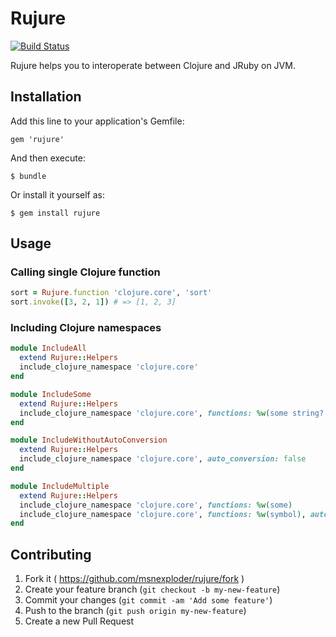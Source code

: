 # Rujure

[![Build Status](https://travis-ci.org/MSNexploder/rujure.png)](https://travis-ci.org/MSNexploder/rujure)

Rujure helps you to interoperate between Clojure and JRuby on JVM.

## Installation

Add this line to your application's Gemfile:

    gem 'rujure'

And then execute:

    $ bundle

Or install it yourself as:

    $ gem install rujure

## Usage

### Calling single Clojure function

```ruby
sort = Rujure.function 'clojure.core', 'sort'
sort.invoke([3, 2, 1]) # => [1, 2, 3]
```

### Including Clojure namespaces

```ruby
module IncludeAll
  extend Rujure::Helpers
  include_clojure_namespace 'clojure.core'
end
```

```ruby
module IncludeSome
  extend Rujure::Helpers
  include_clojure_namespace 'clojure.core', functions: %w(some string? swap! select-keys)
end
```

```ruby
module IncludeWithoutAutoConversion
  extend Rujure::Helpers
  include_clojure_namespace 'clojure.core', auto_conversion: false
end
```

```ruby
module IncludeMultiple
  extend Rujure::Helpers
  include_clojure_namespace 'clojure.core', functions: %w(some)
  include_clojure_namespace 'clojure.core', functions: %w(symbol), auto_conversion: false
end
```

## Contributing

1. Fork it ( https://github.com/msnexploder/rujure/fork )
2. Create your feature branch (`git checkout -b my-new-feature`)
3. Commit your changes (`git commit -am 'Add some feature'`)
4. Push to the branch (`git push origin my-new-feature`)
5. Create a new Pull Request
